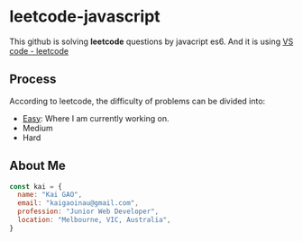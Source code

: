 # leetcode-javascript
This github is solving **leetcode** questions by javacript es6.
And it is using [VS code - leetcode](https://github.com/jdneo/vscode-leetcode)


## Process

According to leetcode, the difficulty of problems can be divided into:
* [Easy](./Easy/README.md): Where I am currently working on.
* Medium
* Hard



## About Me

```javascript
const kai = {
  name: "Kai GAO",
  email: "kaigaoinau@gmail.com",
  profession: "Junior Web Developer",
  location: "Melbourne, VIC, Australia",
}
```
 
